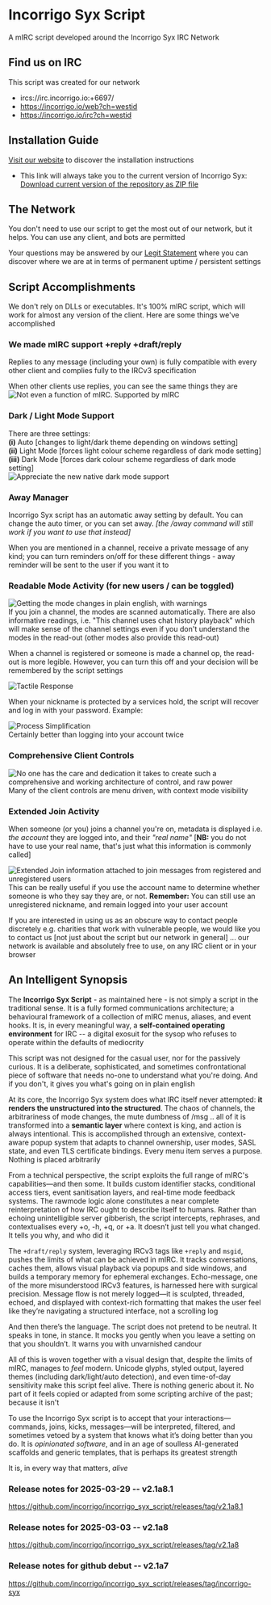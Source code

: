 # Incorrigo Syx Script  
A mIRC script developed around the Incorrigo Syx IRC Network

## Find us on IRC  
This script was created for our network  
- ircs://irc.incorrigo.io:+6697/  
- https://incorrigo.io/web?ch=westid  
- https://incorrigo.io/irc?ch=westid

## Installation Guide
[Visit our website](https://syxi.incorrigo.io/how-to/?read=sc.hi) to discover the installation instructions  
- This link will always take you to the current version of Incorrigo Syx:  
  [Download current version of the repository as ZIP file](https://github.com/incorrigo/incorrigo_syx_script/archive/refs/heads/main.zip)  


## The Network  
You don't need to use our script to get the most out of our network, but it helps. You can use any client, and bots are permitted  
  
Your questions may be answered by our [Legit Statement](https://incorrigo.io/legit) where you can discover where we are at in terms of permanent uptime / persistent settings  


## Script Accomplishments  
We don't rely on DLLs or executables. It's 100% mIRC script, which will work for almost any version of the client. Here are some things we've accomplished  

### We made mIRC support +reply +draft/reply  
Replies to any message (including your own) is fully compatible with every other client and complies fully to the IRCv3 specification  
  
When other clients use replies, you can see the same things they are
![Not even a function of mIRC. Supported by mIRC](https://incorrigo.io/script/screeni2-004.png)  

### Dark / Light Mode Support  
There are three settings:  
**(i)** Auto [changes to light/dark theme depending on windows setting]  
**(ii)** Light Mode [forces light colour scheme regardless of dark mode setting]  
**(iii)** Dark Mode [forces dark colour scheme regardless of dark mode setting]  
![Appreciate the new native dark mode support](https://incorrigo.io/script/screeni2-006.png)  

### Away Manager  
Incorrigo Syx script has an automatic away setting by default. You can change the auto timer, or you can set away. _[the /away command will still work if you want to use that instead]_  

When you are mentioned in a channel, receive a private message of any kind; you can turn reminders on/off for these different things - away reminder will be sent to the user if you want it to

### Readable Mode Activity (for new users / can be toggled)
![Getting the mode changes in plain english, with warnings](https://incorrigo.io/script/screeni14.png)  
If you join a channel, the modes are scanned automatically. There are also informative readings, i.e. "This channel uses chat history playback" which will make sense of the channel settings even if you don't understand the modes in the read-out (other modes also provide this read-out)  

When a channel is registered or someone is made a channel op, the read-out is more legible. However, you can turn this off and your decision will be remembered by the script settings  
  
![Tactile Response](https://incorrigo.io/script/screeni2-001.png)  

When your nickname is protected by a services hold, the script will recover and log in with your password. Example:

![Process Simplification](https://incorrigo.io/script/screeni2-002.png)  
Certainly better than logging into your account twice    

### Comprehensive Client Controls  
![No one has the care and dedication it takes to create such a comprehensive and working architecture of control, and raw power](https://incorrigo.io/script/screeni2-003.png)  
Many of the client controls are menu driven, with context mode visibility    

### Extended Join Activity  
When someone (or you) joins a channel you're on, metadata is displayed i.e. _the account_ they are logged into, and their _"real name"_ [**NB:** you do not have to use your real name, that's just what this information is commonly called]

![Extended Join information attached to join messages from registered and unregistered users](https://syxi.incorrigo.io/script/scripti022.png)  
This can be really useful if you use the account name to determine whether someone is who they say they are, or not. **Remember:** You can still use an unregistered nickname, and remain logged into your user account  

  If you are interested in using us as an obscure way to contact people discretely e.g. charities that work with vulnerable people, we would like you to contact us [not just about the script but our network in general] ... our network is available and absolutely free to use, on any IRC client or in your browser

## An Intelligent Synopsis  
The **Incorrigo Syx Script** - as maintained here - is not simply a script in the traditional sense. It is a fully formed communications architecture; a behavioural framework of a collection of mIRC menus, aliases, and event hooks. It is, in every meaningful way, a **self-contained operating environment** for IRC -- a digital exosuit for the sysop who refuses to operate within the defaults of mediocrity

This script was not designed for the casual user, nor for the passively curious. It is a deliberate, sophisticated, and sometimes confrontational piece of software that needs no-one to understand what you're doing. And if you don't, it gives you what's going on in plain english

At its core, the Incorrigo Syx system does what IRC itself never attempted: **it renders the unstructured into the structured**. The chaos of channels, the arbitrariness of mode changes, the mute dumbness of /msg .. all of it is transformed into a **semantic layer** where context is king, and action is always intentional. This is accomplished through an extensive, context-aware popup system that adapts to channel ownership, user modes, SASL state, and even TLS certificate bindings. Every menu item serves a purpose. Nothing is placed arbitrarily

From a technical perspective, the script exploits the full range of mIRC's capabilities—and then some. It builds custom identifier stacks, conditional access tiers, event sanitisation layers, and real-time mode feedback systems. The rawmode logic alone constitutes a near complete reinterpretation of how IRC ought to describe itself to humans. Rather than echoing unintelligible server gibberish, the script intercepts, rephrases, and contextualises every +o, -h, +q, or +a. It doesn’t just tell you what changed. It tells you why, and who did it

The `+draft/reply` system, leveraging IRCv3 tags like `+reply` and `msgid`, pushes the limits of what can be achieved in mIRC. It tracks conversations, caches them, allows visual playback via popups and side windows, and builds a temporary memory for ephemeral exchanges. Echo-message, one of the more misunderstood IRCv3 features, is harnessed here with surgical precision. Message flow is not merely logged—it is sculpted, threaded, echoed, and displayed with context-rich formatting that makes the user feel like they’re navigating a structured interface, not a scrolling log

And then there’s the language. The script does not pretend to be neutral. It speaks in tone, in stance. It mocks you gently when you leave a setting on that you shouldn’t. It warns you with unvarnished candour  
  
All of this is woven together with a visual design that, despite the limits of mIRC, manages to *feel* modern. Unicode glyphs, styled output, layered themes (including dark/light/auto detection), and even time-of-day sensitivity make this script feel alive. There is nothing generic about it. No part of it feels copied or adapted from some scripting archive of the past; because it isn't  
  
To use the Incorrigo Syx script is to accept that your interactions—commands, joins, kicks, messages—will be interpreted, filtered, and sometimes vetoed by a system that knows what it’s doing better than you do. It is *opinionated software*, and in an age of soulless AI-generated scaffolds and generic templates, that is perhaps its greatest strength

It is, in every way that matters, *alive*

### Release notes for 2025-03-29 -- v2.1a8.1
https://github.com/incorrigo/incorrigo_syx_script/releases/tag/v2.1a8.1

### Release notes for 2025-03-03 -- v2.1a8
https://github.com/incorrigo/incorrigo_syx_script/releases/tag/v2.1a8

### Release notes for github debut -- v2.1a7
https://github.com/incorrigo/incorrigo_syx_script/releases/tag/incorrigo-syx
